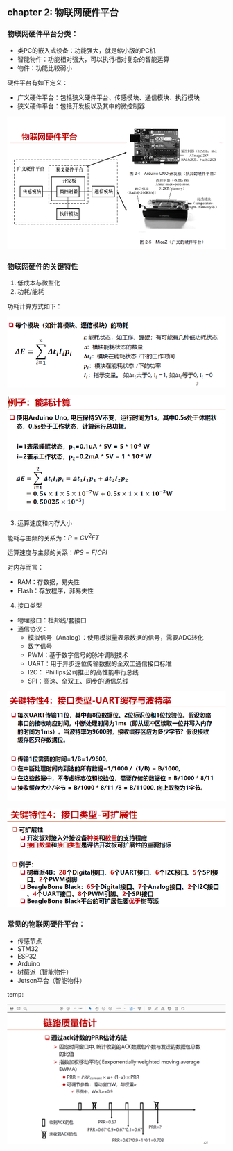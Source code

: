 ## chapter 2: 物联网硬件平台

### 物联网硬件平台分类：

- 类PC的嵌入式设备：功能强大，就是缩小版的PC机
- 智能物件：功能相对强大，可以执行相对复杂的智能运算
- 物件：功能比较弱小

硬件平台有如下定义：

- 广义硬件平台：包括狭义硬件平台、传感模块、通信模块、执行模块
- 狭义硬件平台：包括开发板以及其中的微控制器

![1726648551050](image/class_2/1726648551050.png)

### 物联网硬件的关键特性

1. 低成本与微型化
2. 功耗/能耗

功耗计算方式如下：

![1726648628910](image/class_2/1726648628910.png)

![1726648806741](image/class_2/1726648806741.png)

3. 运算速度和内存大小

能耗与主频的关系为：$P=CV^2FT$

运算速度与主频的关系：$IPS = F / CPI$

对内存而言：

- RAM：存数据，易失性
- Flash：存放程序，非易失性

4. 接口类型

- 物理接口：杜邦线/套接口
- 通信协议：
  - 模拟信号（Analog）：使用模拟量表示数据的信号，需要ADC转化
  - 数字信号
  - PWM：基于数字信号的脉冲调制技术
  - UART：用于异步逐位传输数据的全双工通信接口标准
  - I2C： Phillips公司推出的高性能串行总线
  - SPI：高速、全双工、同步的通信总线

![1726650492826](image/class_2/1726650492826.png)

![1726650692813](image/class_2/1726650692813.png)

### 常见的物联网硬件平台：

- 传感节点
- STM32
- ESP32
- Arduino
- 树莓派（智能物件）
- Jetson平台（智能物件）

temp:

![1730280338532](image/class_2/1730280338532.png)
